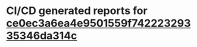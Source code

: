 # CI/CD generated reports for [ce0ec3a6ea4e9501559f74222329335346da314c](https://github.com/hydephp/develop/commit/ce0ec3a6ea4e9501559f74222329335346da314c)
